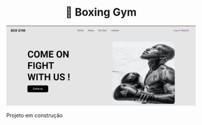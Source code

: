 <h1 align="center">🥊 Boxing Gym</h1>

<div align="center">
<img src=".github/box-gym-frontend.png" />
</div>

<!-- <div align="center">
<a href="https://gym-app-mocha.vercel.app/" target="_blank">clique para visitar o projeto</a>
</div> -->

<p>Projeto em construção</p>

<!-- 
<h1>Tecnologias utilizadas</h1>
<p>Para o desenvolvimento deste site utilizei as seguintes tecnologias:</p>
<ul>
<li>React</li>
<li>React Hook Form</li>
<li>Typescript</li>
<li>Motion</li>
</ul> -->